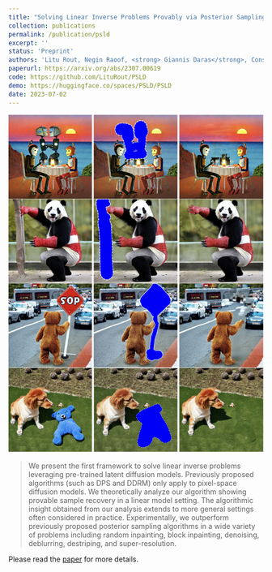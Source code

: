 ```yaml
---
title: "Solving Linear Inverse Problems Provably via Posterior Sampling with Latent Diffusion Models"
collection: publications
permalink: /publication/psld
excerpt: ''
status: 'Preprint'
authors: 'Litu Rout, Negin Raoof, <strong> Giannis Daras</strong>, Constantine Caramanis, Alexandros G. Dimakis, Sanjay Shakkottai'
paperurl: https://arxiv.org/abs/2307.00619
code: https://github.com/LituRout/PSLD
demo: https://huggingface.co/spaces/PSLD/PSLD
date: 2023-07-02
---
```


![](../images/psld.png)


> We present the first framework to solve linear inverse problems leveraging pre-trained latent diffusion models. Previously proposed algorithms (such as DPS and DDRM) only apply to pixel-space diffusion models. We theoretically analyze our algorithm showing provable sample recovery in a linear model setting. The algorithmic insight obtained from our analysis extends to more general settings often considered in practice. Experimentally, we outperform previously proposed posterior sampling algorithms in a wide variety of problems including random inpainting, block inpainting, denoising, deblurring, destriping, and super-resolution.



Please read the [paper](https://arxiv.org/abs/2307.00619) for more details.